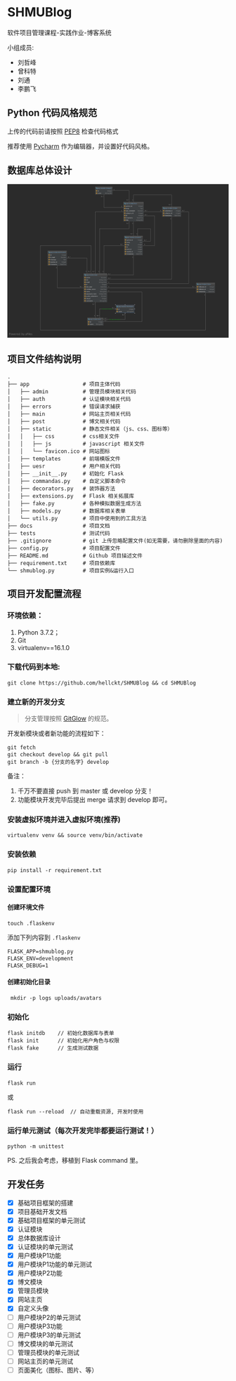 # SHMUBlog
软件项目管理课程-实践作业-博客系统

小组成员:
- 刘哲峰
- 曾科特
- 刘通
- 李鹏飞

## Python 代码风格规范
上传的代码前请按照 [PEP8](https://www.python.org/dev/peps/pep-0008/) 检查代码格式

推荐使用 [Pycharm](https://www.jetbrains.com/pycharm/) 作为编辑器，并设置好代码风格。

## 数据库总体设计

![数据库总体设计图](docs/数据库总体设计.png)

## 项目文件结构说明
    .
    ├── app                 # 项目主体代码
    │   ├── admin           # 管理员模块相关代码
    │   ├── auth            # 认证模块相关代码 
    │   ├── errors          # 错误请求捕获
    │   ├── main            # 网站主页相关代码
    │   ├── post            # 博文相关代码
    │   ├── static          # 静态文件相关（js、css、图标等）
    │   │   ├── css         # css相关文件 
    │   │   ├── js          # javascript 相关文件 
    │   │   └── favicon.ico # 网站图标 
    │   ├── templates       # 前端模版文件
    │   ├── uesr            # 用户相关代码
    │   ├── __init__.py     # 初始化 Flask
    │   ├── commandas.py    # 自定义脚本命令
    │   ├── decorators.py   # 装饰器方法
    │   ├── extensions.py   # Flask 相关拓展库
    │   ├── fake.py         # 各种模拟数据生成方法
    │   ├── models.py       # 数据库相关表单
    │   └── utils.py        # 项目中使用到的工具方法
    ├── docs                # 项目文档
    ├── tests               # 测试代码
    ├── .gitignore          # git 上传忽略配置文件(️如无需要，请勿删除里面的内容)
    ├── config.py           # 项目配置文件
    ├── README.md           # Github 项目描述文件
    ├── requirement.txt     # 项目依赖库
    └── shmublog.py         # 项目实例&运行入口

## 项目开发配置流程
### 环境依赖：
1. Python 3.7.2；
2. Git
3. virtualenv==16.1.0

### 下载代码到本地:
```commandline
git clone https://github.com/hellckt/SHMUBlog && cd SHMUBlog
```

### 建立新的开发分支
> 分支管理按照 [GitGlow](https://www.atlassian.com/git/tutorials/comparing-workflows/gitflow-workflow)
的规范。

开发新模块或者新功能的流程如下：
```commandline
git fetch
git checkout develop && git pull
git branch -b {分支的名字} develop
```

备注：

1. 千万不要直接 push 到 master 或 develop 分支！
2. 功能模块开发完毕后提出 merge 请求到 develop 即可。


### 安装虚拟环境并进入虚拟环境(推荐)
```commandline
virtualenv venv && source venv/bin/activate
```

### 安装依赖
```commandline
pip install -r requirement.txt
```

### 设置配置环境

#### 创建环境文件
```commandline
touch .flaskenv
```

添加下列内容到 `.flaskenv`
```
FLASK_APP=shmublog.py
FLASK_ENV=development
FLASK_DEBUG=1
```

#### 创建初始化目录
```commandline
 mkdir -p logs uploads/avatars
```

### 初始化
```commandline
flask initdb    // 初始化数据库与表单
flask init      // 初始化用户角色与权限
flask fake      // 生成测试数据
```

### 运行
```commandline
flask run
```
或
```commandline
flask run --reload  // 自动重载资源, 开发时使用
```

### 运行单元测试（每次开发完毕都要运行测试！）
```commandline
python -m unittest
```

PS. 之后我会考虑，移植到 Flask command 里。

## 开发任务
- [x] 基础项目框架的搭建
- [x] 项目基础开发文档
- [x] 基础项目框架的单元测试
- [x] 认证模块
- [x] 总体数据库设计
- [x] 认证模块的单元测试
- [x] 用户模块P1功能
- [x] 用户模块P1功能的单元测试
- [x] 用户模块P2功能
- [x] 博文模块
- [x] 管理员模块
- [x] 网站主页
- [x] 自定义头像
- [ ] 用户模块P2的单元测试
- [ ] 用户模块P3功能
- [ ] 用户模块P3的单元测试
- [ ] 博文模块的单元测试
- [ ] 管理员模块的单元测试
- [ ] 网站主页的单元测试
- [ ] 页面美化（图标、图片、等）
